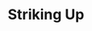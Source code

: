 ---
published: false
cancelled: COVID-19
layout: productions
title: Striking Up
year: 2020
image_credit: 
image_alt:
image_caption:
category: play
details:
  Theatre: Phase Eight Theater Company
  Venue: Cummer Museum of Art and Garden - wiki
  Website: http://www.phaseeight.org/striking-up.html
showtimes: 
  - 2020-03-20 18:00:00
  - 2020-03-22 13:00:00
  - 2020-04-26 13:00:00
external_links:
  Striking Up - PHASE EIGHT THEATER COMPANY: http://www.phaseeight.org/striking-up.html
---